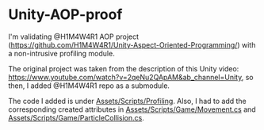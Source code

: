 # Unity-AOP-proof
I'm validating @H1M4W4R1 AOP project (https://github.com/H1M4W4R1/Unity-Aspect-Oriented-Programming/) with a non-intrusive profiling module.

The original project was taken from the description of this Unity video: https://www.youtube.com/watch?v=2qeNu2QApAM&ab_channel=Unity,
so then, I added @H1M4W4R1 repo as a submodule.

The code I added is under [Assets/Scripts/Profiling](Assets/Scripts/Profiling). Also, I had to add the corresponding created attributes in [Assets/Scripts/Game/Movement.cs](Assets/Scripts/Game/Movement.cs) and [Assets/Scripts/Game/ParticleCollision.cs](Assets/Scripts/Game/ParticleCollision.cs).
